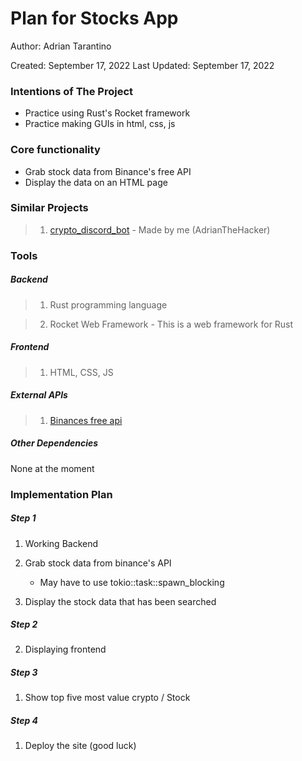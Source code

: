 # Plan for Stocks App

Author: Adrian Tarantino

Created: September 17, 2022
Last Updated: September 17, 2022

### Intentions of The Project

- Practice using Rust's Rocket framework
- Practice making GUIs in html, css, js

### Core functionality

- Grab stock data from Binance's free API
- Display the data on an HTML page

### Similar Projects

> 1. [crypto_discord_bot](https://github.com/AdrianTheHacker/crypto_discord_bot)
    - Made by me (AdrianTheHacker)

### Tools
##### Backend
> 1. Rust programming language

> 2. Rocket Web Framework
    - This is a web framework for Rust

##### Frontend
> 1. HTML, CSS, JS

##### External APIs
> 1. [Binances free api](https://www.binance.com/en/markets)

##### Other Dependencies
None at the moment


### Implementation Plan
##### Step 1
1. Working Backend

2. Grab stock data from binance's API
    - May have to use tokio::task::spawn_blocking

3. Display the stock data that has been searched

##### Step 2
2. Displaying frontend

##### Step 3 
1. Show top five most value crypto / Stock

##### Step 4
1. Deploy the site (good luck)
